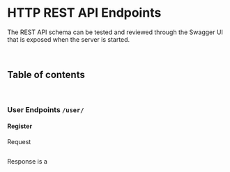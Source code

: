 # HTTP REST API Endpoints

The REST API schema can be tested and reviewed through the Swagger UI that is exposed when the server is started.

<br/>

## Table of contents


<br/>

### User Endpoints `/user/`

#### Register

Request

```json

```

Response is a 